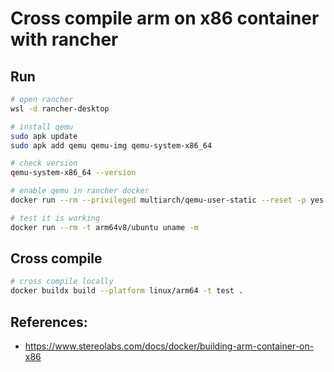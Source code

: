 # Cross compile arm on x86 container with rancher

## Run

```bash
# open rancher
wsl -d rancher-desktop

# install qemu
sudo apk update
sudo apk add qemu qemu-img qemu-system-x86_64

# check version
qemu-system-x86_64 --version

# enable qemu in rancher docker
docker run --rm --privileged multiarch/qemu-user-static --reset -p yes

# test it is working
docker run --rm -t arm64v8/ubuntu uname -m
```

## Cross compile

```bash
# cross compile locally
docker buildx build --platform linux/arm64 -t test .
```

## References:

- https://www.stereolabs.com/docs/docker/building-arm-container-on-x86

